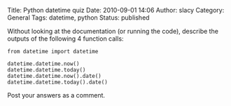 Title: Python datetime quiz
Date: 2010-09-01 14:06
Author: slacy
Category: General
Tags: datetime, python
Status: published

Without looking at the documentation (or running the code), describe the
outputs of the following 4 function calls:

    from datetime import datetime

    datetime.datetime.now()
    datetime.datetime.today()
    datetime.datetime.now().date()
    datetime.datetime.today().date()

Post your answers as a comment.
